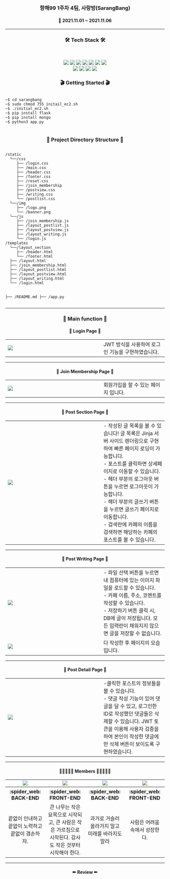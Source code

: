 <h3 align="center"><b>항해99 1주차 4팀, 사랑방(SarangBang)</b></h3>

<h4 align="center">📆 2021.11.01 ~ 2021.11.06</h4>

---

<h3 align="center"><b>🛠 Tech Stack 🛠</b></h3>
</br>
<p align="center">
<img src="https://img.shields.io/badge/javascript-F7DF1E?style=for-the-badge&logo=javascript&logoColor=black">
<img src="https://img.shields.io/badge/jquery-0769AD?style=for-the-badge&logo=jquery&logoColor=white">
<img src="https://img.shields.io/badge/html-E34F26?style=for-the-badge&logo=html5&logoColor=white">
<img src="https://img.shields.io/badge/css-1572B6?style=for-the-badge&logo=css3&logoColor=white">
<img src="https://img.shields.io/badge/github-181717?style=for-the-badge&logo=github&logoColor=white">
<img src="https://img.shields.io/badge/linux-FCC624?style=for-the-badge&logo=linux&logoColor=black">
<img src="https://img.shields.io/badge/aws-232F3E?style=for-the-badge&logo=aws&logoColor=white">
</br>
<img src="https://img.shields.io/badge/Python-F80000?style=for-the-badge&logo=Python&logoColor=white">
<img src="https://img.shields.io/badge/Flask-4FC08D?style=for-the-badge&logo=Flask&logoColor=white">
<img src="https://img.shields.io/badge/Jinja-7952B3?style=for-the-badge&logo=Jinja&logoColor=white">
<img src="https://img.shields.io/badge/MongoDB-61DAFB?style=for-the-badge&logo=MongoDB&logoColor=white">

<h3 align="center"><b>🎬 Getting Started 🎬</b></h3>
<pre>
<code>
~$ cd sarangbang
~$ sudo chmod 755 initail_ec2.sh
~$ ./initial_ec2.sh
~$ pip install flask
~$ pip install mongo
~$ python3 app.py
</code>
</pre>

<h3 align="center"><b>📂 Project Directory Structure 📁</b></h3>
<pre>
<code>
/static
  └──/css
     ├── /login.css
     ├── /main.css
     ├── /header.css
     ├── /footer.css
     ├── /reset.css
     ├── /join_membership
     ├── /postview.css
     ├── /writing.css
     └── /postlist.css
  └──/img
     ├── /logo.png
     └── /banner.png
  └──/js
     ├── /join_membership.js
     ├── /layout_postlist.js
     ├── /layout_postview.js
     ├── /layout_writing.js
     └── /login.js
/templates
  └──/layout_section
     ├── /header.html
     └── /footer.html
  ├── /layout.html
  ├── /join_membership.html
  ├── /layout_postlist.html
  ├── /layout_postview.html
  ├── /layout_writing.html
  └── /login.html

├── /README.md
├── /app.py
</code>
</pre>

---

<h3 align="center"><b>📢 Main function 📢</b></h3>
<h4 align="center"><b>📰 Login Page 📰</b></h4>

<table width="100%">
    <tr>
        <td width="60%"><img src="https://user-images.githubusercontent.com/57797592/140597056-2d5732ee-1d16-4d5e-963c-53534021a238.PNG" /></td>
        <td width="40%">JWT 방식을 사용하여 로그인 기능을 구현하였습니다.</td>
    </tr>
</table>

---

<h4 align="center"><b>📰 Join Membership Page 📰</b></h4>

<table width="100%">
    <tr>
        <td width="60%"><img src="https://user-images.githubusercontent.com/57797592/140597087-27822dce-c3f2-4326-8dd0-b11d09d2c24f.PNG" /></td>
        <td width="40%">회원가입을 할 수 있는 페이지 입니다.</td>
    </tr>
</table>

---

<h4 align="center"><b>📰 Post Section Page 📰</b></h4>

<table width="100%">
    <tr>
        <td width="60%"><img src="https://user-images.githubusercontent.com/57797592/140597095-ac455453-77c1-41db-a4a0-b6ad829fc549.PNG" /></td>
        <td width="40%">- 작성된 글 목록을 볼 수 있습니다! 글 목록은 Jinja 서버 사이드 렌더링으로 구현하여 빠른 페이지 로딩이 가능합니다. <br>- 포스트를 클릭하면 상세페이지로 이동할 수 있습니다. <br>- 헤더 부분의 로그아웃 버튼을 누르면 로그아웃이 가능합니다. <br>- 헤더 부분의 글쓰기 버튼을 누르면 글쓰기 페이지로 이동합니다. <br>- 검색란에 카페의 이름을 검색하면 해당하는 카페의 포스트를 볼 수 있습니다.</td>
    </tr>
</table>

---

<h4 align="center"><b>📰 Post Writing Page 📰</b></h4>
<table width="100%">
    <tr>
        <td width="60%"><img src="https://user-images.githubusercontent.com/57797592/140597459-bb706ace-85ed-49a0-8016-70dc9bf70e4f.PNG" /></td>
        <td width="40%">- 파일 선택 버튼을 누르면 내 컴퓨터에 있는 이미지 파일을 로드할 수 있습니다. <br>- 카페 이름, 주소, 코멘트를 작성할 수 있습니다. <br>- 저장하기 버튼 클릭 시, DB에 글이 저장됩니다. 모든 입력란이 채워지지 않으면 글을 저장할 수 없습니다.</td>
    </tr>
    <tr>
        <td width="60%"><img src="https://user-images.githubusercontent.com/57797592/140597444-bc379eae-a5f2-4f84-bc9f-1b916e753074.PNG" /></td>
        <td width="40%">다 작성한 후 페이지의 모습입니다.</td>
    </tr>
</table>

---

<h4 align="center"><b>📰 Post Detail Page 📰</b></h4>

<table width="100%">
    <tr>
        <td width="60%"><img src="https://user-images.githubusercontent.com/57797592/140597172-9e8f76d9-95ed-49c8-8978-c7a29e1edc97.PNG" /></td>
        <td width="40%">-클릭한 포스트의 정보들을 볼 수 있습니다. <br> - 댓글 작성 기능이 있어 댓글을 달 수 있고, 로그인한 ID로 작성했던 댓글들은 삭제할 수 있습니다. JWT 토큰을 이용해 사용자 검증을 하여 본인이 작성한 댓글에만 삭제 버튼이 보이도록 구현하였습니다.</td>
    </tr>
</table>

---

<h4 align="center"><b>👨🏻‍🤝‍👨🏻 Members 👨🏻‍🤝‍👨🏻</b></h4>
<table>
    <tr>
        <td align="center">
        <a href="https://diddl.tistory.com/"><img src="https://img.shields.io/badge/양성은-000AFF?style=뱃지모양&logo=로고&logoColor=white"/></a>
        </td>
        <td align="center">
        <a href="https://velog.io/@hamkke"><img src="https://img.shields.io/badge/이서현-2DDC88?style=뱃지모양&logo=로고&logoColor=black"/></a>
        </td>
        <td align="center">
        <a href="https://luce-sicut-stella.tistory.com/"><img src="https://img.shields.io/badge/송민지-D77EE9?style=뱃지모양&logo=로고&logoColor=white"/></a>
        </td>
        <td align="center">
        <a href="https://github.com/WooMinGy"><img src="https://img.shields.io/badge/우민기-FAFF00?style=뱃지모양&logo=로고&logoColor=black"/></a> 
        </td>
    </tr>
    <tr>
        <th width="25%" align="center">:spider_web: BACK-END
        </th>
        <th width="25%" align="center">:spider_web: FRONT-END
        </th>
        <th width="25%" align="center">:spider_web: BACK-END 
        </th>
        <th width="25%" align="center">:spider_web: FRONT-END
        </th>
    </tr>
    <tr>
        <td align="center">끝없이 인내하고 끝없이 노력하고 끝없이 겸손하자.
        </td>
        <td align="center">큰 나무는 작은 묘목으로 시작되고, 큰 사람은 작은 가르침으로 시작된다. 감사도 작은 것부터 시작해야 한다.
        </td>
        <td align="center">과거로 거슬러 올라가지 말고 미래를 바라지도 말라
        </td>
        <td align="center">사람은 어려움 속에서 성장한다.
        </td>
    </tr>
</table>

---

<h4 align="center"><b>✏ Review ✏</b></h4>
